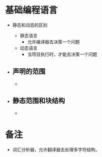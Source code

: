 # 基础编程语言
- 静态和动态的区别
	- 静态语言
		- 允许编译器去决策一个问题
	- 动态语言
		- 当项目执行时，才能去决策一个问题

- 声明的范围
	- 
	- 

- 静态范围和块结构
	- 
	- 

# 备注
- 词汇分析器，允许翻译器去处理多字符结构，